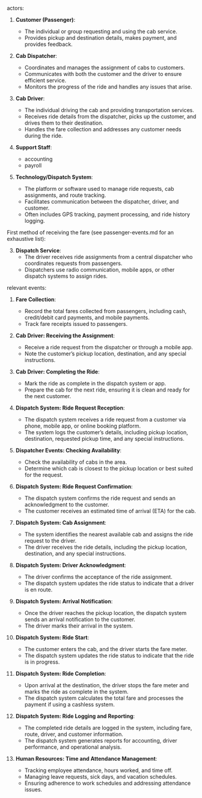 actors:

1. **Customer (Passenger)**:
    - The individual or group requesting and using the cab service.
    - Provides pickup and destination details, makes payment, and provides feedback.

2. **Cab Dispatcher**:
    - Coordinates and manages the assignment of cabs to customers.
    - Communicates with both the customer and the driver to ensure efficient service.
    - Monitors the progress of the ride and handles any issues that arise.

3. **Cab Driver**:
    - The individual driving the cab and providing transportation services.
    - Receives ride details from the dispatcher, picks up the customer, and drives them to their destination.
    - Handles the fare collection and addresses any customer needs during the ride.

4. **Support Staff**:
    - accounting
    - payroll

5. **Technology/Dispatch System**:
    - The platform or software used to manage ride requests, cab assignments, and route tracking.
    - Facilitates communication between the dispatcher, driver, and customer.
    - Often includes GPS tracking, payment processing, and ride history logging.

First method of receiving the fare (see passenger-events.md for an exhaustive list):

3. **Dispatch Service**:
    - The driver receives ride assignments from a central dispatcher who coordinates requests from passengers.
    - Dispatchers use radio communication, mobile apps, or other dispatch systems to assign rides.

relevant events:

1. **Fare Collection**:
    - Record the total fares collected from passengers, including cash, credit/debit card payments, and mobile payments.
    - Track fare receipts issued to passengers.

1. **Cab Driver: Receiving the Assignment**:
    - Receive a ride request from the dispatcher or through a mobile app.
    - Note the customer’s pickup location, destination, and any special instructions.

11. **Cab Driver: Completing the Ride**:
    - Mark the ride as complete in the dispatch system or app.
    - Prepare the cab for the next ride, ensuring it is clean and ready for the next customer.

1. **Dispatch System: Ride Request Reception**:
    - The dispatch system receives a ride request from a customer via phone, mobile app, or online booking platform.
    - The system logs the customer’s details, including pickup location, destination, requested pickup time, and any special instructions.

2. **Dispatcher Events: Checking Availability**:
    - Check the availability of cabs in the area.
    - Determine which cab is closest to the pickup location or best suited for the request.

2. **Dispatch System: Ride Request Confirmation**:
    - The dispatch system confirms the ride request and sends an acknowledgment to the customer.
    - The customer receives an estimated time of arrival (ETA) for the cab.

3. **Dispatch System: Cab Assignment**:
    - The system identifies the nearest available cab and assigns the ride request to the driver.
    - The driver receives the ride details, including the pickup location, destination, and any special instructions.

4. **Dispatch System: Driver Acknowledgment**:
    - The driver confirms the acceptance of the ride assignment.
    - The dispatch system updates the ride status to indicate that a driver is en route.

6. **Dispatch System: Arrival Notification**:
    - Once the driver reaches the pickup location, the dispatch system sends an arrival notification to the customer.
    - The driver marks their arrival in the system.

7. **Dispatch System: Ride Start**:
    - The customer enters the cab, and the driver starts the fare meter.
    - The dispatch system updates the ride status to indicate that the ride is in progress.

10. **Dispatch System: Ride Completion**:
    - Upon arrival at the destination, the driver stops the fare meter and marks the ride as complete in the system.
    - The dispatch system calculates the total fare and processes the payment if using a cashless system.

13. **Dispatch System: Ride Logging and Reporting**:
    - The completed ride details are logged in the system, including fare, route, driver, and customer information.
    - The dispatch system generates reports for accounting, driver performance, and operational analysis.

7. **Human Resources: Time and Attendance Management**:
    - Tracking employee attendance, hours worked, and time off.
    - Managing leave requests, sick days, and vacation schedules.
    - Ensuring adherence to work schedules and addressing attendance issues.